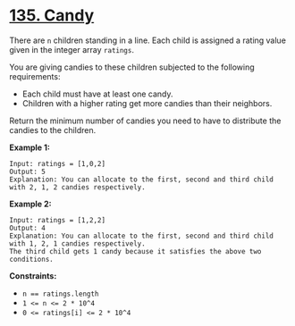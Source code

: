 # [135. Candy](https://leetcode.com/problems/candy/?envType=study-plan-v2&envId=top-interview-150)

There are <code>n</code> children standing in a line. Each child is assigned a rating value given in the integer array <code>ratings</code>.

You are giving candies to these children subjected to the following requirements:

- Each child must have at least one candy.
- Children with a higher rating get more candies than their neighbors.

Return the minimum number of candies you need to have to distribute the candies to the children.

**Example 1:** 

```
Input: ratings = [1,0,2]
Output: 5
Explanation: You can allocate to the first, second and third child with 2, 1, 2 candies respectively.
```

**Example 2:** 

```
Input: ratings = [1,2,2]
Output: 4
Explanation: You can allocate to the first, second and third child with 1, 2, 1 candies respectively.
The third child gets 1 candy because it satisfies the above two conditions.
```

**Constraints:** 

- <code>n == ratings.length</code>
- <code>1 <= n <= 2 * 10^4</code>
- <code>0 <= ratings[i] <= 2 * 10^4</code>